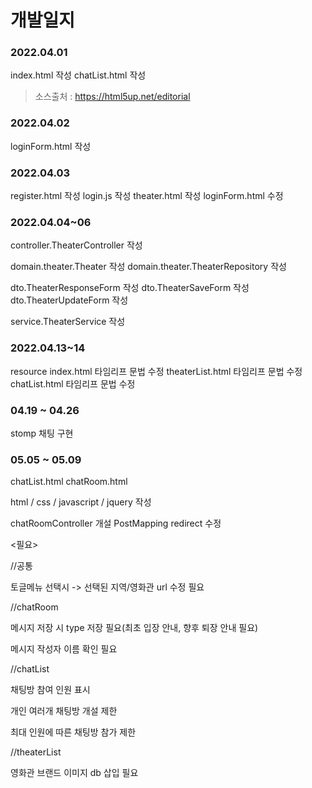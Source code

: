 # 개발일지

### 2022.04.01
index.html 작성
chatList.html 작성

> 소스출처 : https://html5up.net/editorial

### 2022.04.02
loginForm.html 작성

### 2022.04.03
register.html 작성
login.js 작성
theater.html 작성
loginForm.html 수정

### 2022.04.04~06
controller.TheaterController 작성

domain.theater.Theater 작성
domain.theater.TheaterRepository 작성

dto.TheaterResponseForm 작성
dto.TheaterSaveForm 작성
dto.TheaterUpdateForm 작성

service.TheaterService 작성

### 2022.04.13~14
resource
index.html 타임리프 문법 수정
theaterList.html 타임리프 문법 수정
chatList.html 타임리프 문법 수정

### 04.19 ~ 04.26
stomp 채팅 구현

### 05.05 ~ 05.09
chatList.html
chatRoom.html

html / css / javascript / jquery 작성

chatRoomController 개설 PostMapping redirect 수정

<필요>

//공통

토글메뉴 선택시 -> 선택된 지역/영화관  url 수정 필요

//chatRoom

메시지 저장 시 type 저장 필요(최초 입장 안내, 향후 퇴장 안내 필요)

메시지 작성자 이름 확인 필요

//chatList

채팅방 참여 인원 표시

개인 여러개 채팅방 개설 제한

최대 인원에 따른 채팅방 참가 제한

//theaterList

영화관 브랜드 이미지 db 삽입 필요




